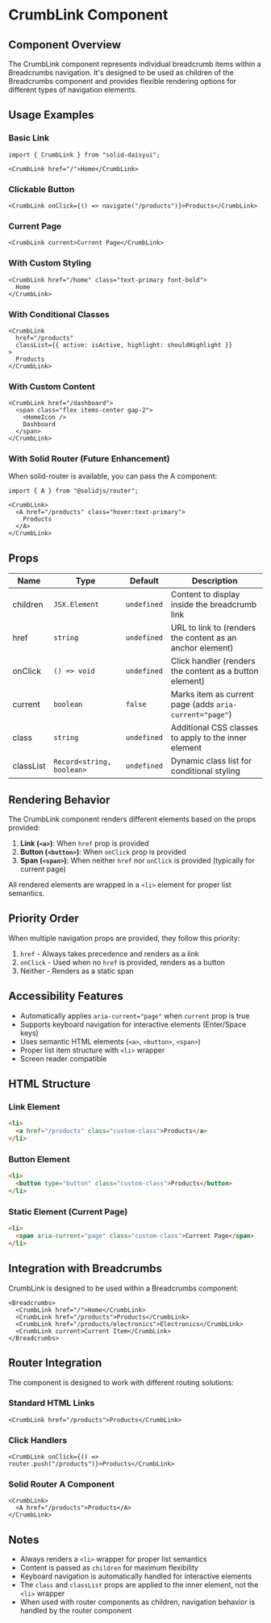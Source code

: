 # CrumbLink Component

## Component Overview

The CrumbLink component represents individual breadcrumb items within a Breadcrumbs navigation. It's designed to be used as children of the Breadcrumbs component and provides flexible rendering options for different types of navigation elements.

## Usage Examples

### Basic Link

```tsx
import { CrumbLink } from "solid-daisyui";

<CrumbLink href="/">Home</CrumbLink>
```

### Clickable Button

```tsx
<CrumbLink onClick={() => navigate("/products")}>Products</CrumbLink>
```

### Current Page

```tsx
<CrumbLink current>Current Page</CrumbLink>
```

### With Custom Styling

```tsx
<CrumbLink href="/home" class="text-primary font-bold">
  Home
</CrumbLink>
```

### With Conditional Classes

```tsx
<CrumbLink 
  href="/products" 
  classList={{ active: isActive, highlight: shouldHighlight }}
>
  Products
</CrumbLink>
```

### With Custom Content

```tsx
<CrumbLink href="/dashboard">
  <span class="flex items-center gap-2">
    <HomeIcon />
    Dashboard
  </span>
</CrumbLink>
```

### With Solid Router (Future Enhancement)

When solid-router is available, you can pass the A component:

```tsx
import { A } from "@solidjs/router";

<CrumbLink>
  <A href="/products" class="hover:text-primary">
    Products
  </A>
</CrumbLink>
```

## Props

| Name | Type | Default | Description |
| ---- | ---- | ------- | ----------- |
| children | `JSX.Element` | `undefined` | Content to display inside the breadcrumb link |
| href | `string` | `undefined` | URL to link to (renders the content as an anchor element) |
| onClick | `() => void` | `undefined` | Click handler (renders the content as a button element) |
| current | `boolean` | `false` | Marks item as current page (adds `aria-current="page"`) |
| class | `string` | `undefined` | Additional CSS classes to apply to the inner element |
| classList | `Record<string, boolean>` | `undefined` | Dynamic class list for conditional styling |

## Rendering Behavior

The CrumbLink component renders different elements based on the props provided:

1. **Link (`<a>`)**: When `href` prop is provided
2. **Button (`<button>`)**: When `onClick` prop is provided  
3. **Span (`<span>`)**: When neither `href` nor `onClick` is provided (typically for current page)

All rendered elements are wrapped in a `<li>` element for proper list semantics.

## Priority Order

When multiple navigation props are provided, they follow this priority:

1. `href` - Always takes precedence and renders as a link
2. `onClick` - Used when no `href` is provided, renders as a button
3. Neither - Renders as a static span

## Accessibility Features

- Automatically applies `aria-current="page"` when `current` prop is true
- Supports keyboard navigation for interactive elements (Enter/Space keys)
- Uses semantic HTML elements (`<a>`, `<button>`, `<span>`)
- Proper list item structure with `<li>` wrapper
- Screen reader compatible

## HTML Structure

### Link Element
```html
<li>
  <a href="/products" class="custom-class">Products</a>
</li>
```

### Button Element
```html
<li>
  <button type="button" class="custom-class">Products</button>
</li>
```

### Static Element (Current Page)
```html
<li>
  <span aria-current="page" class="custom-class">Current Page</span>
</li>
```

## Integration with Breadcrumbs

CrumbLink is designed to be used within a Breadcrumbs component:

```tsx
<Breadcrumbs>
  <CrumbLink href="/">Home</CrumbLink>
  <CrumbLink href="/products">Products</CrumbLink>
  <CrumbLink href="/products/electronics">Electronics</CrumbLink>
  <CrumbLink current>Current Item</CrumbLink>
</Breadcrumbs>
```

## Router Integration

The component is designed to work with different routing solutions:

### Standard HTML Links
```tsx
<CrumbLink href="/products">Products</CrumbLink>
```

### Click Handlers
```tsx
<CrumbLink onClick={() => router.push("/products")}>Products</CrumbLink>
```

### Solid Router A Component
```tsx
<CrumbLink>
  <A href="/products">Products</A>
</CrumbLink>
```

## Notes

- Always renders a `<li>` wrapper for proper list semantics
- Content is passed as `children` for maximum flexibility
- Keyboard navigation is automatically handled for interactive elements
- The `class` and `classList` props are applied to the inner element, not the `<li>` wrapper
- When used with router components as children, navigation behavior is handled by the router component